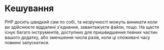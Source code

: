 # Кешування

PHP досить швидкий сам по собі, та незручності можуть виникати коли ви здійснюєте віддалені з'єднання, завантажуєте файли, тощо. 
На щастя існує багато інструментів, доступних для пришвидшення певних частин вашого додатку, або зменшення числа разів, коли ці споживачі часу повинні запускатися.